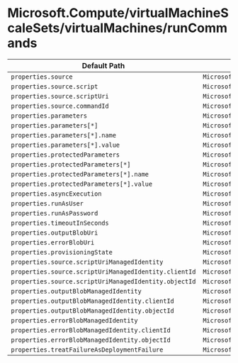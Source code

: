 # Microsoft.Compute/virtualMachineScaleSets/virtualMachines/runCommands

| Default Path | Alias |
|---|---|
| `properties.source` | `Microsoft.Compute/virtualMachineScaleSets/virtualMachines/runCommands/source` |
| `properties.source.script` | `Microsoft.Compute/virtualMachineScaleSets/virtualMachines/runCommands/source.script` |
| `properties.source.scriptUri` | `Microsoft.Compute/virtualMachineScaleSets/virtualMachines/runCommands/source.scriptUri` |
| `properties.source.commandId` | `Microsoft.Compute/virtualMachineScaleSets/virtualMachines/runCommands/source.commandId` |
| `properties.parameters` | `Microsoft.Compute/virtualMachineScaleSets/virtualMachines/runCommands/parameters` |
| `properties.parameters[*]` | `Microsoft.Compute/virtualMachineScaleSets/virtualMachines/runCommands/parameters[*]` |
| `properties.parameters[*].name` | `Microsoft.Compute/virtualMachineScaleSets/virtualMachines/runCommands/parameters[*].name` |
| `properties.parameters[*].value` | `Microsoft.Compute/virtualMachineScaleSets/virtualMachines/runCommands/parameters[*].value` |
| `properties.protectedParameters` | `Microsoft.Compute/virtualMachineScaleSets/virtualMachines/runCommands/protectedParameters` |
| `properties.protectedParameters[*]` | `Microsoft.Compute/virtualMachineScaleSets/virtualMachines/runCommands/protectedParameters[*]` |
| `properties.protectedParameters[*].name` | `Microsoft.Compute/virtualMachineScaleSets/virtualMachines/runCommands/protectedParameters[*].name` |
| `properties.protectedParameters[*].value` | `Microsoft.Compute/virtualMachineScaleSets/virtualMachines/runCommands/protectedParameters[*].value` |
| `properties.asyncExecution` | `Microsoft.Compute/virtualMachineScaleSets/virtualMachines/runCommands/asyncExecution` |
| `properties.runAsUser` | `Microsoft.Compute/virtualMachineScaleSets/virtualMachines/runCommands/runAsUser` |
| `properties.runAsPassword` | `Microsoft.Compute/virtualMachineScaleSets/virtualMachines/runCommands/runAsPassword` |
| `properties.timeoutInSeconds` | `Microsoft.Compute/virtualMachineScaleSets/virtualMachines/runCommands/timeoutInSeconds` |
| `properties.outputBlobUri` | `Microsoft.Compute/virtualMachineScaleSets/virtualMachines/runCommands/outputBlobUri` |
| `properties.errorBlobUri` | `Microsoft.Compute/virtualMachineScaleSets/virtualMachines/runCommands/errorBlobUri` |
| `properties.provisioningState` | `Microsoft.Compute/virtualMachineScaleSets/virtualMachines/runCommands/provisioningState` |
| `properties.source.scriptUriManagedIdentity` | `Microsoft.Compute/virtualMachineScaleSets/virtualMachines/runCommands/source.scriptUriManagedIdentity` |
| `properties.source.scriptUriManagedIdentity.clientId` | `Microsoft.Compute/virtualMachineScaleSets/virtualMachines/runCommands/source.scriptUriManagedIdentity.clientId` |
| `properties.source.scriptUriManagedIdentity.objectId` | `Microsoft.Compute/virtualMachineScaleSets/virtualMachines/runCommands/source.scriptUriManagedIdentity.objectId` |
| `properties.outputBlobManagedIdentity` | `Microsoft.Compute/virtualMachineScaleSets/virtualMachines/runCommands/outputBlobManagedIdentity` |
| `properties.outputBlobManagedIdentity.clientId` | `Microsoft.Compute/virtualMachineScaleSets/virtualMachines/runCommands/outputBlobManagedIdentity.clientId` |
| `properties.outputBlobManagedIdentity.objectId` | `Microsoft.Compute/virtualMachineScaleSets/virtualMachines/runCommands/outputBlobManagedIdentity.objectId` |
| `properties.errorBlobManagedIdentity` | `Microsoft.Compute/virtualMachineScaleSets/virtualMachines/runCommands/errorBlobManagedIdentity` |
| `properties.errorBlobManagedIdentity.clientId` | `Microsoft.Compute/virtualMachineScaleSets/virtualMachines/runCommands/errorBlobManagedIdentity.clientId` |
| `properties.errorBlobManagedIdentity.objectId` | `Microsoft.Compute/virtualMachineScaleSets/virtualMachines/runCommands/errorBlobManagedIdentity.objectId` |
| `properties.treatFailureAsDeploymentFailure` | `Microsoft.Compute/virtualMachineScaleSets/virtualMachines/runCommands/treatFailureAsDeploymentFailure` |

